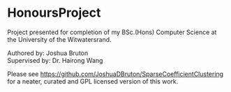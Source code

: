 # HonoursProject

Project presented for completion of my BSc.(Hons) Computer Science at the University of the Witwatersrand.  
  
Authored by: Joshua Bruton  
Supervised by: Dr. Hairong Wang  
  
Please see https://github.com/JoshuaDBruton/SparseCoefficientClustering for a neater, curated and GPL licensed version of this work.
